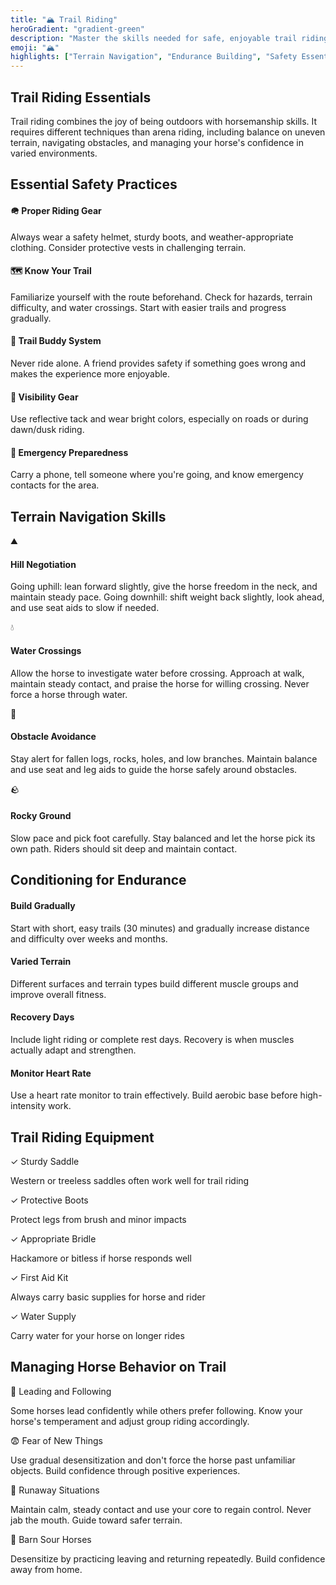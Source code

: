 ```yaml
---
title: "🏔️ Trail Riding"
heroGradient: "gradient-green"
description: "Master the skills needed for safe, enjoyable trail riding and build endurance in your horse while exploring the outdoors."
emoji: "🏔️"
highlights: ["Terrain Navigation", "Endurance Building", "Safety Essentials"]
---
```




<div class="mb-12">
<h2 class="font-playfair text-3xl font-bold mb-6 text-gray-900">Trail Riding Essentials</h2>
<p class="text-gray-700 text-lg leading-relaxed mb-4">
Trail riding combines the joy of being outdoors with horsemanship skills. It requires different techniques than arena riding, including balance on uneven terrain, navigating obstacles, and managing your horse's confidence in varied environments.
</p>
<div class="mb-12">
<h2 class="font-playfair text-3xl font-bold mb-6 text-gray-900">Essential Safety Practices</h2>
<div class="space-y-4">
<div class="bg-green-50 rounded-lg p-6 border-l-4 border-green-500">
<h4 class="font-semibold text-gray-900 mb-2">🪖 Proper Riding Gear</h4>
<p class="text-gray-700">Always wear a safety helmet, sturdy boots, and weather-appropriate clothing. Consider protective vests in challenging terrain.</p>
</div>
<div class="bg-green-50 rounded-lg p-6 border-l-4 border-green-500">
<h4 class="font-semibold text-gray-900 mb-2">🗺️ Know Your Trail</h4>
<p class="text-gray-700">Familiarize yourself with the route beforehand. Check for hazards, terrain difficulty, and water crossings. Start with easier trails and progress gradually.</p>
</div>
<div class="bg-green-50 rounded-lg p-6 border-l-4 border-green-500">
<h4 class="font-semibold text-gray-900 mb-2">👥 Trail Buddy System</h4>
<p class="text-gray-700">Never ride alone. A friend provides safety if something goes wrong and makes the experience more enjoyable.</p>
</div>
<div class="bg-green-50 rounded-lg p-6 border-l-4 border-green-500">
<h4 class="font-semibold text-gray-900 mb-2">🔦 Visibility Gear</h4>
<p class="text-gray-700">Use reflective tack and wear bright colors, especially on roads or during dawn/dusk riding.</p>
</div>
<div class="bg-green-50 rounded-lg p-6 border-l-4 border-green-500">
<h4 class="font-semibold text-gray-900 mb-2">📱 Emergency Preparedness</h4>
<p class="text-gray-700">Carry a phone, tell someone where you're going, and know emergency contacts for the area.</p>
</div>
<div class="mb-12">
<h2 class="font-playfair text-3xl font-bold mb-6 text-gray-900">Terrain Navigation Skills</h2>
<div class="bg-blue-50 rounded-lg p-8 border border-blue-200">
<div class="space-y-6">
<div class="flex gap-4">
<span class="text-2xl">⛰️</span>
<div>
<h4 class="font-semibold text-gray-900 mb-2">Hill Negotiation</h4>
<p class="text-gray-700">Going uphill: lean forward slightly, give the horse freedom in the neck, and maintain steady pace. Going downhill: shift weight back slightly, look ahead, and use seat aids to slow if needed.</p>
</div>
</div>
<div class="flex gap-4">
<span class="text-2xl">💧</span>
<div>
<h4 class="font-semibold text-gray-900 mb-2">Water Crossings</h4>
<p class="text-gray-700">Allow the horse to investigate water before crossing. Approach at walk, maintain steady contact, and praise the horse for willing crossing. Never force a horse through water.</p>
</div>
</div>
<div class="flex gap-4">
<span class="text-2xl">🌳</span>
<div>
<h4 class="font-semibold text-gray-900 mb-2">Obstacle Avoidance</h4>
<p class="text-gray-700">Stay alert for fallen logs, rocks, holes, and low branches. Maintain balance and use seat and leg aids to guide the horse safely around obstacles.</p>
</div>
</div>
<div class="flex gap-4">
<span class="text-2xl">🪨</span>
<div>
<h4 class="font-semibold text-gray-900 mb-2">Rocky Ground</h4>
<p class="text-gray-700">Slow pace and pick foot carefully. Stay balanced and let the horse pick its own path. Riders should sit deep and maintain contact.</p>
</div>
</div>
<div class="mb-12">
<h2 class="font-playfair text-3xl font-bold mb-6 text-gray-900">Conditioning for Endurance</h2>
<div class="grid md:grid-cols-2 gap-6">
<div class="bg-green-50 rounded-lg p-6 border border-green-200">
<h4 class="font-semibold text-gray-900 mb-3">Build Gradually</h4>
<p class="text-gray-700">Start with short, easy trails (30 minutes) and gradually increase distance and difficulty over weeks and months.</p>
</div>
<div class="bg-green-50 rounded-lg p-6 border border-green-200">
<h4 class="font-semibold text-gray-900 mb-3">Varied Terrain</h4>
<p class="text-gray-700">Different surfaces and terrain types build different muscle groups and improve overall fitness.</p>
</div>
<div class="bg-green-50 rounded-lg p-6 border border-green-200">
<h4 class="font-semibold text-gray-900 mb-3">Recovery Days</h4>
<p class="text-gray-700">Include light riding or complete rest days. Recovery is when muscles actually adapt and strengthen.</p>
</div>
<div class="bg-green-50 rounded-lg p-6 border border-green-200">
<h4 class="font-semibold text-gray-900 mb-3">Monitor Heart Rate</h4>
<p class="text-gray-700">Use a heart rate monitor to train effectively. Build aerobic base before high-intensity work.</p>
</div>
<div class="mb-12">
<h2 class="font-playfair text-3xl font-bold mb-6 text-gray-900">Trail Riding Equipment</h2>
<div class="bg-amber-50 rounded-lg p-6 space-y-4 border border-amber-200">
<div>
<p class="font-semibold text-gray-900">✓ Sturdy Saddle</p>
<p class="text-gray-700 text-sm">Western or treeless saddles often work well for trail riding</p>
</div>
<div>
<p class="font-semibold text-gray-900">✓ Protective Boots</p>
<p class="text-gray-700 text-sm">Protect legs from brush and minor impacts</p>
</div>
<div>
<p class="font-semibold text-gray-900">✓ Appropriate Bridle</p>
<p class="text-gray-700 text-sm">Hackamore or bitless if horse responds well</p>
</div>
<div>
<p class="font-semibold text-gray-900">✓ First Aid Kit</p>
<p class="text-gray-700 text-sm">Always carry basic supplies for horse and rider</p>
</div>
<div>
<p class="font-semibold text-gray-900">✓ Water Supply</p>
<p class="text-gray-700 text-sm">Carry water for your horse on longer rides</p>
</div>
</div>
</div>

<div class="mb-12">
<h2 class="font-playfair text-3xl font-bold mb-6 text-gray-900">Managing Horse Behavior on Trail</h2>
<div class="space-y-4">
<div class="bg-yellow-50 rounded-lg p-4 border-l-4 border-yellow-500">
<p class="font-semibold text-gray-900">🚪 Leading and Following</p>
<p class="text-gray-700 text-sm">Some horses lead confidently while others prefer following. Know your horse's temperament and adjust group riding accordingly.</p>
</div>
<div class="bg-yellow-50 rounded-lg p-4 border-l-4 border-yellow-500">
<p class="font-semibold text-gray-900">😨 Fear of New Things</p>
<p class="text-gray-700 text-sm">Use gradual desensitization and don't force the horse past unfamiliar objects. Build confidence through positive experiences.</p>
</div>
<div class="bg-yellow-50 rounded-lg p-4 border-l-4 border-yellow-500">
<p class="font-semibold text-gray-900">🏃 Runaway Situations</p>
<p class="text-gray-700 text-sm">Maintain calm, steady contact and use your core to regain control. Never jab the mouth. Guide toward safer terrain.</p>
</div>
<div class="bg-yellow-50 rounded-lg p-4 border-l-4 border-yellow-500">
<p class="font-semibold text-gray-900">😤 Barn Sour Horses</p>
<p class="text-gray-700 text-sm">Desensitize by practicing leaving and returning repeatedly. Build confidence away from home.</p>
</div>
</div>
</div>
</div>
</div>
</div>
</div>
</div>
